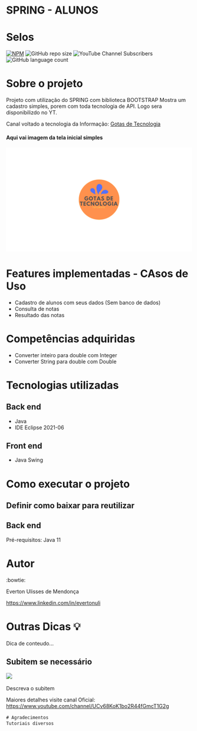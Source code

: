 # SPRING - ALUNOS

# Selos 
[![NPM](https://img.shields.io/npm/l/react)](https://github.com/evertonulisystem/avaliacao-aluno/blob/master/LICENSE) ![GitHub repo size](https://img.shields.io/github/repo-size/evertonulisystem/avaliacao-aluno) ![YouTube Channel Subscribers](https://img.shields.io/youtube/channel/subscribers/UCv68KoK1bo2R44fGmcT1G2g?label=INSCREVA-SE&style=social) ![GitHub language count](https://img.shields.io/github/languages/count/EVERTONULISYSTEM/avaliacao-aluno)

# Sobre o projeto

Projeto com utilização do SPRING com biblioteca BOOTSTRAP
Mostra um cadastro simples, porem com toda tecnologia de API.
Logo sera disponibilizdo no YT.

Canal voltado a tecnologia da Informação: [Gotas de Tecnologia](https://www.youtube.com/channel/UCv68KoK1bo2R44fGmcT1G2g)

#### Aqui vai imagem da tela inicial simples

![Teste](https://github.com/evertonulisystem/avaliacao-aluno/blob/master/assets/LogoGotasDeTecnologia.png) 

# Features implementadas - CAsos de Uso
* Cadastro de alunos com seus dados (Sem banco de dados)
* Consulta de notas
* Resultado das notas

# Competências adquiridas
* Converter inteiro para double com Integer
* Converter String para double com Double

# Tecnologias utilizadas

## Back end
- Java
- IDE Eclipse 2021-06

## Front end
- Java Swing 

# Como executar o projeto
## Definir como baixar para reutilizar

## Back end
Pré-requisitos: Java 11

# Autor
:bowtie:

Everton Ulisses de Mendonça

https://www.linkedin.com/in/evertonuli

# Outras Dicas 💡

Dica de conteudo...

## Subitem se necessário

![](:/481389b65c1e4607b6ec1d14b7d550dc)

Descreva o subitem

Maiores detalhes visite canal Oficial: https://www.youtube.com/channel/UCv68KoK1bo2R44fGmcT1G2g

```  
# Agradecimentos
Tutoriais diversos
